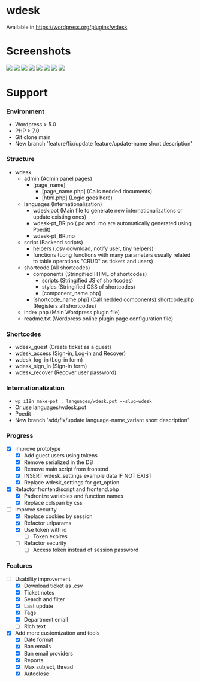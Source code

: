 # wdesk

Available in https://wordpress.org/plugins/wdesk

# Screenshots

![](https://github.com/wwwxkz/wdesk/blob/main/README/screenshot-1.png)
![](https://github.com/wwwxkz/wdesk/blob/main/README/screenshot-2.png)
![](https://github.com/wwwxkz/wdesk/blob/main/README/screenshot-3.png)
![](https://github.com/wwwxkz/wdesk/blob/main/README/screenshot-4.png)
![](https://github.com/wwwxkz/wdesk/blob/main/README/screenshot-5.png)
![](https://github.com/wwwxkz/wdesk/blob/main/README/screenshot-6.png)
![](https://github.com/wwwxkz/wdesk/blob/main/README/screenshot-7.png)
![](https://github.com/wwwxkz/wdesk/blob/main/README/screenshot-8.png)

# Support

### Environment

- Wordpress > 5.0 
- PHP > 7.0
- Git clone main
- New branch 'feature/fix/update feature/update-name short description'

### Structure

- wdesk
	- admin (Admin panel pages)
		- [page_name]
			- [page_name.php] (Calls nedded documents)
			- [html.php] (Logic goes here)
	- languages (Internationalization)
		- wdesk.pot (Main file to generate new internationalizations or update existing ones)
		- wdesk-pt_BR.po (.po and .mo are automatically generated using Poedit)
		- wdesk-pt_BR.mo
	- script (Backend scripts) 
		- helpers (.csv download, notify user, tiny helpers)
		- functions (Long functions with many parameters usually related to table operations "CRUD" as tickets and users)
	- shortcode (All shortcodes)
		- components (Stringified HTML of shortcodes)
			- scripts (Stringified JS of shortcodes)
			- styles (Stringified CSS of shortcodes)
			- [component_name.php]
		- [shortcode_name.php] (Call nedded components)
		shortcode.php (Registers all shortcodes)
	- index.php (Main Wordpress plugin file)
	- readme.txt (Wordpress online plugin page configuration file)

### Shortcodes

- wdesk_guest 	(Create ticket as a guest)
- wdesk_access 	(Sign-in, Log-in and Recover)
- wdesk_log_in 	(Log-in form)
- wdesk_sign_in (Sign-in form)
- wdesk_recover (Recover user password)
	
### Internationalization

- ```wp i18n make-pot . languages/wdesk.pot --slug=wdesk```
- Or use languages/wdesk.pot
- Poedit
- New branch 'add/fix/update language-name_variant short description'

### Progress

- [X] Improve prototype
	- [X] Add guest users using tokens
	- [X] Remove serialized in the DB
	- [X] Remove main script from frontend
	- [X] INSERT wdesk_settings example data IF NOT EXIST
	- [X] Replace wdesk_settings for get_option
- [X] Refactor frontend/script and frontend.php
	- [X] Padronize variables and function names
	- [X] Replace colspan by css
- [ ] Improve security
	- [X] Replace cookies by session
	- [X] Refactor urlparams
	- [X] Use token with id
		- [ ] Token expires
	- [ ] Refactor security
		- [ ] Access token instead of session password

### Features

- [ ] Usability improvement
	- [X] Download ticket as .csv
	- [X] Ticket notes
	- [X] Search and filter
	- [X] Last update
	- [X] Tags
	- [X] Department email
	- [ ] Rich text
- [X] Add more customization and tools
	- [X] Date format
	- [X] Ban emails
	- [X] Ban email providers
	- [X] Reports
	- [X] Max subject, thread
	- [X] Autoclose
